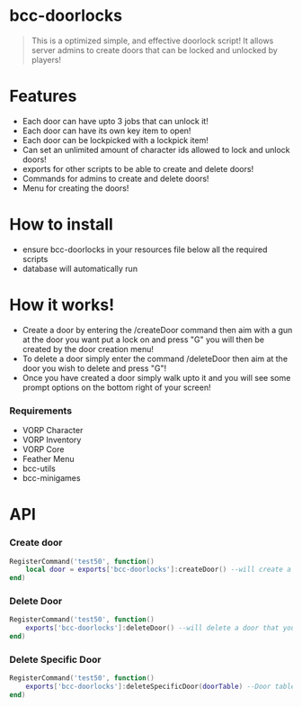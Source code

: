 # bcc-doorlocks

> This is a optimized simple, and effective doorlock script! It allows server admins to create doors that can be locked and unlocked by players!

# Features
- Each door can have upto 3 jobs that can unlock it!
- Each door can have its own key item to open!
- Each door can be lockpicked with a lockpick item!
- Can set an unlimited amount of character ids allowed to lock and unlock doors!
- exports for other scripts to be able to create and delete doors!
- Commands for admins to create and delete doors!
- Menu for creating the doors!

# How to install
- ensure bcc-doorlocks in your resources file below all the required scripts
- database will automatically run 

# How it works!
- Create a door by entering the /createDoor command then aim with a gun at the door you want put a lock on and press "G" you will then be created by the door creation menu!
- To delete a door simply enter the command /deleteDoor then aim at the door you wish to delete and press "G"!
- Once you have created a door simply walk upto it and you will see some prompt options on the bottom right of your screen!

### Requirements
- VORP Character
- VORP Inventory
- VORP Core
- Feather Menu
- bcc-utils
- bcc-minigames

# API
### Create door
```Lua
RegisterCommand('test50', function()
    local door = exports['bcc-doorlocks']:createDoor() --will create a lock on the door and retrun the doors table from doorhashes.lua for future deletion or storage
end)
```
### Delete Door
```Lua
RegisterCommand('test50', function()
    exports['bcc-doorlocks']:deleteDoor() --will delete a door that you aim at and confirm
end)
```

### Delete Specific Door
```Lua
RegisterCommand('test50', function()
    exports['bcc-doorlocks']:deleteSpecificDoor(doorTable) --Door table is required this is retrieved when using the createdoor export
end)
```